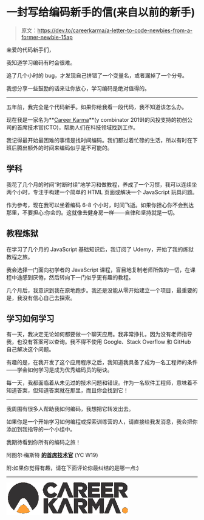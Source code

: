 # 一封写给编码新手的信(来自以前的新手)

> 原文：<https://dev.to/careerkarma/a-letter-to-code-newbies-from-a-former-newbie-15ap>

亲爱的代码新手们，

我知道学习编码有时会很难。

追了几个小时的 bug，才发现自己拼错了一个变量名，或者漏掉了一个分号。

我想分享一些鼓励的话来让你放心，学习编码是绝对值得的。

* * *

五年前，我完全是个代码新手。如果你给我看一段代码，我不知道该怎么办。

现在我是一家名为**[Career Karma](https://careerkarma.com/?utm_source=Devto&utm_medium=fullpost&utm_campaign=august)**(y combinator 2019)的风投支持的初创公司的首席技术官(CTO)，帮助人们在科技领域找到工作。

我记得最开始最困难的事情是找时间编码。我们都过着忙碌的生活，所以有时在下班后腾出额外的时间来编码似乎是不可能的。

## **学科**

我花了几个月的时间“时断时续”地学习和做教程，养成了一个习惯，我可以连续坐两个小时，专注于构建一个简单的 HTML 页面或解决一个 JavaScript 玩具问题。

作为参考，现在我可以坐着编码 6-8 个小时，时间飞逝。如果你担心你不会到达那里，不要担心:你会的。这就像去健身房一样——自律和坚持就是一切。

## **教程炼狱**

在学习了几个月的 JavaScript 基础知识后，我订阅了 Udemy，开始了我的炼狱教程之旅。

我会选择一门面向初学者的 JavaScript 课程，盲目地复制老师所做的一切，在课程中途感到厌倦，然后转向下一门似乎更有趣的教程。

几个月后，我意识到我在原地跑步。我还是没能从零开始建立一个项目，最重要的是，我没有信心自己去探索。

## **学习如何学习**

有一天，我决定无论如何都要做一个聊天应用。我非常挣扎，因为没有老师指导我，也没有答案可以查询。我不得不使用 Google、Stack Overflow 和 GitHub 自己解决这个问题。

有趣的是，在我开发了这个应用程序之后，我知道我具备了成为一名工程师的条件——学会如何学习是成为优秀编码员的秘诀。

每一天，我都面临着从未见过的技术问题和错误。作为一名软件工程师，意味着不知道答案，但知道答案就在那里，而且你会找到它！

* * *

我周围有很多人帮助我如何编码，我想把它转发出去。

如果你是一个开始学习如何编程或探索训练营的人，请直接给我发消息，我会把你添加到我指导的一个小组中。

我期待看到你所有的编码之旅！

阿图尔·梅斯特 **[的首席技术官](https://careerkarma.com/?utm_source=Devto&utm_medium=fullpost&utm_campaign=august)** (YC W19)

附:如果你觉得有趣，请在下面评论你最纠结的是哪一点:)

* * *

[![Career Karma logo](img/b0d55e0abe7a5ba0e9b2025ec9c6995b.png "Career Karma")](https://res.cloudinary.com/practicaldev/image/fetch/s--yrboP8w9--/c_limit%2Cf_auto%2Cfl_progressive%2Cq_auto%2Cw_880/https://744025.smushcdn.com/1245953/wp-content/uploads/2019/01/ck_logo.png%3Flossy%3D1%26strip%3D1%26webp%3D1)